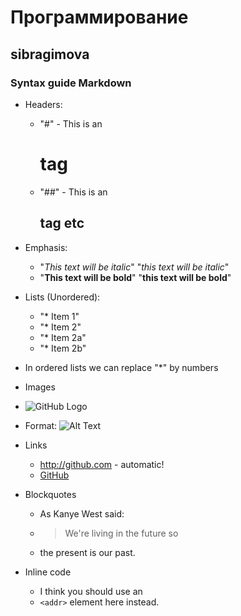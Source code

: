 # Программирование
## sibragimova

### Syntax guide Markdown

* Headers:
   * "#" - This is an <h1> tag
   * "##" - This is an <h2> tag
   etc

* Emphasis:
   * "*This text will be italic*" "_this text will be italic_"
   * "**This text will be bold**" "__this text will be bold__"

* Lists (Unordered):
   * "* Item 1"
   * "* Item 2"
   * "* Item 2a"
   * "* Item 2b"
* In ordered lists we can replace "*" by numbers

* Images 
 * ![GitHub Logo](/images/logo.png)
 * Format: ![Alt Text](url)

* Links
   * http://github.com - automatic!
   * [GitHub](http://github.com)

* Blockquotes
   * As Kanye West said:
   * > We're living in the future so
   * the present is our past. 

* Inline code
   * I think you should use an 
   * `<addr>` element here instead. 
